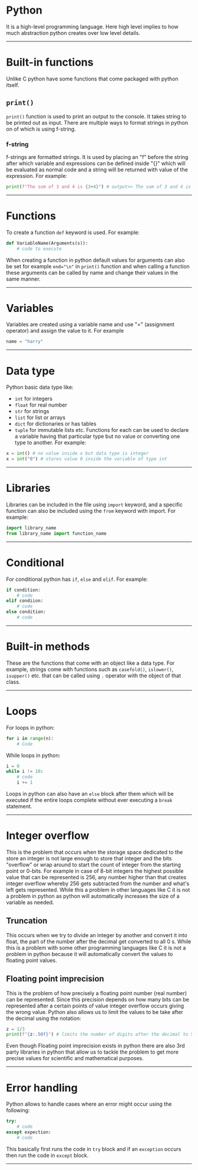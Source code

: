 # Python
It is a high-level programming language. Here high level implies to how much abstraction python creates over low level details.

---
# Built-in functions
Unlike C python have some functions that come packaged with python itself.
## `print()`
`print()` function is used to print an output to the console. It takes string to be printed out as input. There are multiple ways to format strings in python on of which is using f-string.
### f-string
f-strings are formatted strings. It is used by placing an "f" before the string after which variable and expressions can be defined inside "{}" which will be evaluated as normal code and a string will be returned with value of the expression. For example:
```Python
print(f"The sum of 3 and 4 is {3+4}") # output>> The sum of 3 and 4 is 8
```
---
# Functions
To create a function `def` keyword is used. For example:
```python
def VariableName(Arguments(s)):
	# code to execute
```

When creating a function in python default values for arguments can also be set for example `end="\n"` in `print()` function and when calling a function these arguments can be called by name and change their values in the same manner.

---
 
# Variables
Variables are created using a variable name and use "=" (assignment operator) and assign the value to it. For example
```python
name = "harry"
```
---
# Data type
Python basic data type like:
- `int` for integers
- `float` for real number
- `str` for strings
- `list` for list or arrays
- `dict` for dictionaries or has tables
- `tuple` for immutable lists
etc.
Functions for each can be used to declare a variable having that particular type but no value or converting one type to another. For example:
```python
x = int() # no value inside x but data type is integer
x = int("0") # stores value 0 inside the variable of type int
```

---
# Libraries
Libraries can be included in the file using `import` keyword, and a specific function can also be included using the `from` keyword with import. For example:
``` python
import library_name
from library_name import function_name
```

---
# Conditional
For conditional python has `if`, `else` and `elif`. For example:
```python
if condition:
	# code
elif condiion:
	# code
else condition:
	# code
```

---
# Built-in methods
These are the functions that come with an object like a data type. For example, strings come with functions such as `casefold()`,  `islower()`, `isupper()` etc. that can be called using `.` operator with the object of that class.

---
# Loops
For loops in python:
```python
for i in range(n):
	# Code
```
While loops in python:
```python
i = 0
while i != 10:
	# code
	i += 1
```
Loops in python can also have an `else` block after them which will be executed if the entire loops complete without ever executing a `break` statement.

---
# Integer overflow
This is the problem that occurs when the storage space dedicated to the store an integer is not large enough to store that integer and the bits "overflow" or wrap around to start the count of integer from the starting point or 0-bits. For example in case of 8-bit integers the highest possible value that can be represented is 256, any number higher than that creates integer overflow whereby 256 gets subtracted from the number and what's left gets represented. While this a problem in other languages like C it is not a problem in python as python will automatically increases the size of a variable as needed.
## Truncation
This occurs when we try to divide an integer by another and convert it into float, the part of the number after the decimal get converted to all 0 s. While this is a problem with some other programming languages like C it is not a problem in python because it will automatically convert the values to floating point values.
## Floating point imprecision
This is the problem of how precisely a floating point number (real number) can be represented. Since this precision depends on how many bits can be represented after a certain points of value integer overflow occurs giving the wrong value. Python also allows us to limit the values to be take after the decimal using the notation:
```python
z = 1/3
print(f"{z:.50f}") # limits the number of digits after the decimal to 50
```
Even though Floating point imprecision exists in python there are also 3rd party libraries in python that allow us to tackle the problem to get more precise values for scientific and mathematical purposes.

---
# Error handling
Python allows to handle cases where an error might occur using the following:
```python
try:
	# code
except expection:
	# code
```
This basically first runs the code in `try` block and if an `exception` occurs then run the code in `except` block.

---

